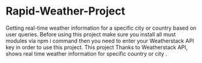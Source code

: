 # Rapid-Weather-Project
Getting real-time weather information for a specific city or country based on user queries.
Before using this project make sure you install all must modules via npm i command then you need to enter your Weatherstack API key in order to use this project.
This project Thanks to Weatherstack API, shows real time weather information for specific country or city .
